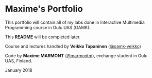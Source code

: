 # Maxime's Portfolio

This portfolio will contain all of my labs done in Interactive Multimedia Programming course in Oulu UAS (OAMK).
  
This **README** will be completed later.
  
Course and lectures handled by **Veikko Tapaninen** ([@oamk-veikko](https://github.com/oamk-veikko))

Code by **Maxime MARMONT** ([@marmontm](https://github.com/marmontm)), exchange student in Oulu UAS, Finland.

January 2018
